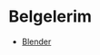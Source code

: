 # Belgelerim
* [Blender](https://abrupt-watcher-6bd.notion.site/Blender-263b77e4250d45b091d14fa114867cf3)
